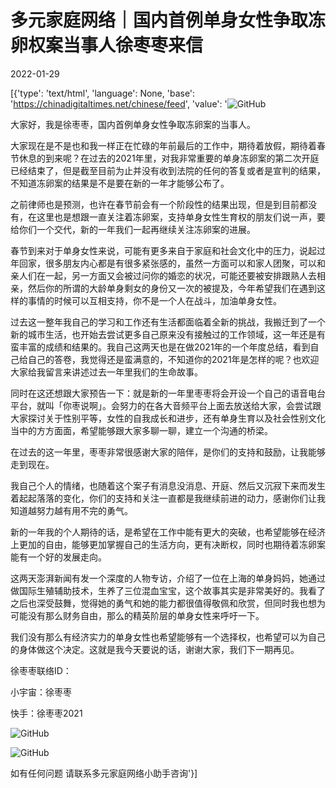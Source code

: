 # 多元家庭网络｜国内首例单身女性争取冻卵权案当事人徐枣枣来信

2022-01-29

[{'type': 'text/html', 'language': None, 'base': 'https://chinadigitaltimes.net/chinese/feed', 'value': '![GitHub](https://chinadigitaltimes.net/chinese/files/2022/01/post-676338-61f4ff750b6a3.)

大家好，我是徐枣枣，国内首例单身女性争取冻卵案的当事人。

大家现在是不是也和我一样正在忙碌的年前最后的工作中，期待着放假，期待着春节休息的到来呢？在过去的2021年里，对我非常重要的单身冻卵案的第二次开庭已经结束了，但是截至目前为止并没有收到法院的任何的答复或者是宣判的结果，不知道冻卵案的结果是不是要在新的一年才能够公布了。

之前律师也是预测，也许在春节前会有一个阶段性的结果出现，但是到目前都没有，在这里也是想跟一直关注着冻卵案，支持单身女性生育权的朋友们说一声，要给你们一个交代，新的一年我们一起再继续关注冻卵案的进展。

春节到来对于单身女性来说，可能有更多来自于家庭和社会文化中的压力，说起过年回家，很多朋友内心都是有很多紧张感的，虽然一方面可以和家人团聚，可以和亲人们在一起，另一方面又会被过问你的婚恋的状况，可能还要被安排跟熟人去相亲，然后你的所谓的大龄单身剩女的身份又一次的被提及，今年希望我们在遇到这样的事情的时候可以互相支持，你不是一个人在战斗，加油单身女性。

过去这一整年我自己的学习和工作还有生活都面临着全新的挑战，我搬迁到了一个新的城市生活，也开始去尝试更多自己原来没有接触过的工作领域，这一年还是有蛮丰富的成绩和结果的。我自己这两天也是在做2021年的一个年度总结，看到自己给自己的答卷，我觉得还是蛮满意的，不知道你的2021年是怎样的呢？也欢迎大家给我留言来讲述过去一年里我们的生命故事。

同时在这还想跟大家预告一下：就是新的一年里枣枣将会开设一个自己的语音电台平台，就叫「你枣说啊」。会努力的在各大音频平台上面去放送给大家，会尝试跟大家探讨关于性别平等，女性的自我成长和进步，还有单身生育以及社会性别文化当中的方方面面，希望能够跟大家多聊一聊，建立一个沟通的桥梁。

在过去的这一年里，枣枣非常很感谢大家的陪伴，是你们的支持和鼓励，让我能够走到现在。

我自己个人的情绪，也随着这个案子有消息没消息、开庭、然后又沉寂下来而发生着起起落落的变化，你们的支持和关注一直都是我继续前进的动力，感谢你们让我知道越努力越有用不完的勇气。

新的一年我的个人期待的话，是希望在工作中能有更大的突破，也希望能够在经济上更加的自由，能够更加掌握自己的生活方向，更有决断权，同时也期待着冻卵案能有一个好的发展走向。

这两天澎湃新闻有发一个深度的人物专访，介绍了一位在上海的单身妈妈，她通过做国际生殖辅助技术，生养了三位混血宝宝，这个故事其实是非常美好的。我看了之后也深受鼓舞，觉得她的勇气和她的能力都很值得敬佩和欣赏，但同时我也想为可能没有那么财务自由，那么的精英阶层的单身女性来呼吁一下。

我们没有那么有经济实力的单身女性也希望能够有一个选择权，也希望可以为自己的身体做这个决定。这就是我今天要说的话，谢谢大家，我们下一期再见。

徐枣枣联络ID：



小宇宙：徐枣枣

快手：徐枣枣2021



![GitHub](https://chinadigitaltimes.net/chinese/files/2022/01/post-676338-61f4ff7513cc8.)

![GitHub](https://chinadigitaltimes.net/chinese/files/2022/01/post-676338-61f4ff751a86d.)

如有任何问题 请联系多元家庭网络小助手咨询'}]